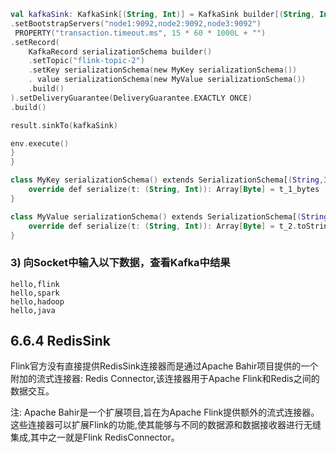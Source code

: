 ```kotlin
val kafkaSink: KafkaSink[(String, Int)] = KafkaSink builder[(String, Int)]()
.setBootstrapServers("node1:9092,node2:9092,node3:9092")
 PROPERTY("transaction.timeout.ms", 15 * 60 * 1000L + "")
.setRecord(
    KafkaRecord serializationSchema builder()
    .setTopic("flink-topic-2")
    .setKey serializationSchema(new MyKey serializationSchema())
    . value serializationSchema(new MyValue serializationSchema())
    .build()
).setDeliveryGuarantee(DeliveryGuarantee.EXACTLY ONCE)
.build()

result.sinkTo(kafkaSink)

env.execute()
}
}

class MyKey serializationSchema() extends SerializationSchema[(String,Int)]{
    override def serialize(t: (String, Int)): Array[Byte] = t_1_bytes
}

class MyValue serializationSchema() extends SerializationSchema[(String,Int)]{
    override def serialize(t: (String, Int)): Array[Byte] = t_2.toStringurgi
}
```

### 3) 向Socket中输入以下数据，查看Kafka中结果

```
hello,flink
hello,spark
hello,hadoop
hello,java
```

## 6.6.4 RedisSink

Flink官方没有直接提供RedisSink连接器而是通过Apache Bahir项目提供的一个附加的流式连接器: Redis Connector,该连接器用于Apache Flink和Redis之间的数据交互。

注: Apache Bahir是一个扩展项目,旨在为Apache Flink提供额外的流式连接器。这些连接器可以扩展Flink的功能,使其能够与不同的数据源和数据接收器进行无缝集成,其中之一就是Flink RedisConnector。